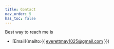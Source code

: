 ```yaml
---
title: Contact
nav_order: 5
has_toc: false
---
```


Best way to reach me is 
- [Email](mailto:{{ everettmay1025@gmail.com }})